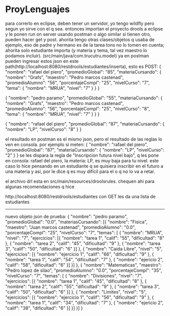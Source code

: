 # ProyLenguajes
para correrlo en eclipse, deben tener un servidor, yo tengo wildfly pero segun yo sirve con el q sea.
entonces importan el proyecto drools a eclipse y le ponen run on server
usando postman o algo similar si tienen otro, pueden hacer get y post.
ahorita tengo otras clases/objetos q usaba de ejemplo, eso de padre y hermano es de la tarea tons no lo tomen en cuenta; ahorita solo estudiante importa (y materia y tema, tal vez maestro lo podamos incluir). (src/main/java/com.trucutru.model)
ya en postman pueden ingresar estos json en este path(http://localhost:8080/restdrools/estudiantes/inserta), esto es POST:
{
	"nombre": "rafael del piero",
	"promedioGlobal": "85",
	"materiaCursando": {
		"nombre": "Grafs",
		"maestro": "Pedro marcos castenad",
		"promedioAlumno": "56",
		"porcentajeCompl": "25",
		"nivelCurso": "7",
		"tema": {
			"nombre": "MRUA",
			"nivel": "7"
		}
	}
}

{
	"nombre": "pedro paramo",
	"promedioGlobal": "55",
	"materiaCursando": {
		"nombre": "Grafs",
		"maestro": "Pedro marcos castenad",
		"promedioAlumno": "56",
		"porcentajeCompl": "25",
		"nivelCurso": "8",
		"tema": {
			"nombre": "MRUA",
			"nivel": "7"
		}
	}
}

{
	"nombre": "rafael del piero",
	"promedioGlobal": "87",
	"materiaCursando": {
		"nombre": "LP",
		"nivelCurso": "8"
	}
}

el resultado en postman es el mismo json, pero el resultado de las reglas lo ven en consola.
por ejemplo si meten:
{
	"nombre": "rafael del piero",
	"promedioGlobal": "87",
	"materiaCursando": {
		"nombre": "LP",
		"nivelCurso": "2"
	}
}
se les dispara la regla de "Inscripcion futura nivel bajo", q les pone en consola: rafael del piero, la materia: LP, es muy baja para tu nivel. este caso lo hice pensando en un estudiante q se quisiera inscribir en el futuro a una materia y asi, por le dice q es muy difícil para el o q no lo va a retar.

el archivo drl esta en src/main/resources/droolsrules. chequen ahi para algunas recomendaciones q hice

http://localhost:8080/restdrools/estudiantes con GET les da una lista de estudiantes


**********************************************
nuevo objeto json de prueba:
{
	"nombre": "pedro paramo",
	"promedioGlobal": "0.0",
	"materiasCursando": [{
		"nombre": "Fisica",
		"maestro": "Juan marcos castenad",
		"promedioAlumno": "0.0",
		"porcentajeCompl": "25",
		"nivelCurso": "7",
		"temas": [
			{
				"nombre": "MRUA",
				"nivel": "7",
				"ejercicios": [{
					"nombre": "tarea 1",
					"calif": "55",
					"dificultad": "8"
				}, {
					"nombre": "tarea 2",
					"calif": "45",
					"dificultad": "9"
				}, {
					"nombre": "tarea 3",
					"calif": "50",
					"dificultad": "6"
				}]
			}, {
				"nombre": "Caida Libre",
				"nivel": "5",
				"ejercicios": [{
					"nombre": "ejercicio 1",
					"calif": "66",
					"dificultad": "9"
				}, {
					"nombre": "tarea 1",
					"calif": "54",
					"dificultad": "7"
				}, {
					"nombre": "ejericio 2",
					"calif": "58",
					"dificultad": "6"
				}]
		}] 
	}, {
		"nombre": "Matematicas",
		"maestro": "Pedro lopez de silao",
		"promedioAlumno": "0.0",
		"porcentajeCompl": "35",
		"nivelCurso": "7",
		"temas": [
			{
				"nombre": "Divisiones",
				"nivel": "7",
				"ejercicios": [{
					"nombre": "tarea 1",
					"calif": "45",
					"dificultad": "8"
				}, {
					"nombre": "tarea 2",
					"calif": "55",
					"dificultad": "9"
				}, {
					"nombre": "tarea 3",
					"calif": "50",
					"dificultad": "6"
				}]
			}, {
				"nombre": "Limites",
				"nivel": "5",
				"ejercicios": [{
					"nombre": "ejercicio 1",
					"calif": "56",
					"dificultad": "9"
				}, {
					"nombre": "tarea 1",
					"calif": "34",
					"dificultad": "7"
				}, {
					"nombre": "ejericio 2",
					"calif": "38",
					"dificultad": "6"
				}]
		}]
	}]
}
